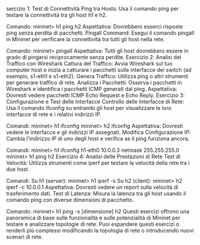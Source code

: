 sercizio 1: Test di Connettività
Ping tra Hosts: Usa il comando ping per testare la connettività tra gli host h1 e h2.

Comando: mininet> h1 ping h2
Aspettativa: Dovrebbero esserci risposte ping senza perdita di pacchetti.
Pingall Command: Esegui il comando pingall in Mininet per verificare la connettività tra tutti gli host nella rete.

Comando: mininet> pingall
Aspettativa: Tutti gli host dovrebbero essere in grado di pingarsi reciprocamente senza perdite.
Esercizio 2: Analisi del Traffico con Wireshark
Cattura del Traffico: Avvia Wireshark sul tuo computer host e inizia a catturare i pacchetti sulle interfacce dei switch (ad esempio, s1-eth1 e s1-eth2).
Genera Traffico: Utilizza ping o altri strumenti per generare traffico di rete.
Analizza i Pacchetti: Osserva i pacchetti in Wireshark e identifica i pacchetti ICMP generati dal ping.
Aspettativa: Dovresti vedere pacchetti ICMP Echo Request e Echo Reply.
Esercizio 3: Configurazione e Test delle Interfacce
Controllo delle Interfacce di Rete: Usa il comando ifconfig su entrambi gli host per visualizzare le loro interfacce di rete e i relativi indirizzi IP.

Comandi:
mininet> h1 ifconfig
mininet> h2 ifconfig
Aspettativa: Dovresti vedere le interfacce e gli indirizzi IP assegnati.
Modifica Configurazione IP: Cambia l'indirizzo IP di uno degli host e verifica se il ping funziona ancora.

Comandi:
mininet> h1 ifconfig h1-eth0 10.0.0.3 netmask 255.255.255.0
mininet> h1 ping h2
Esercizio 4: Analisi delle Prestazioni di Rete
Test di Velocità: Utilizza strumenti come iperf per testare la velocità della rete tra i due host.

Comandi:
Su h1 (server): mininet> h1 iperf -s
Su h2 (client): mininet> h2 iperf -c 10.0.0.1
Aspettativa: Dovresti vedere un report sulla velocità di trasferimento dati.
Test di Latenza: Misura la latenza tra gli host usando il comando ping con diverse dimensioni di pacchetto.

Comando: mininet> h1 ping -s [dimensione] h2
Questi esercizi offrono una panoramica di base sulle funzionalità e sulle potenzialità di Mininet per testare e analizzare topologie di rete. Puoi espandere questi esercizi o renderli più complessi modificando la topologia di rete o introducendo nuovi scenari di rete.
